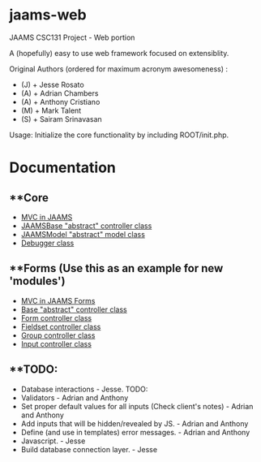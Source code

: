 jaams-web
=========

JAAMS CSC131 Project - Web portion

A (hopefully) easy to use web framework focused on extensiblity.

Original Authors (ordered for maximum acronym awesomeness) :
- (J) + Jesse Rosato
- (A) + Adrian Chambers
- (A) + Anthony Cristiano
- (M) + Mark Talent
- (S) + Sairam Srinavasan

Usage:
Initialize the core functionality by including ROOT/init.php.


Documentation
=============

**Core
------
- <a href="core/Documentation/MVC.png">MVC in JAAMS</a>
- <a href="core/Documentation/JAAMSBase.htm">JAAMSBase "abstract" controller class</a>
- <a href="core/Documentation/JAAMSModel.htm">JAAMSModel "abstract" model class</a>
- <a href="core/Documentation/Debugger.htm">Debugger class</a>

**Forms (Use this as an example for new 'modules')
--------------------------------------------------
- <a href="forms/Documentation/MVC.png">MVC in JAAMS Forms</a>
- <a href="forms/Documentation/Base.htm">Base "abstract" controller class</a>
- <a href="forms/Documentation/Form.htm">Form controller class</a>
- <a href="forms/Documentation/Fieldset.htm">Fieldset controller class</a>
- <a href="forms/Documentation/Group.htm">Group controller class</a>
- <a href="forms/Documentation/Input.htm">Input controller class</a>

**TODO:
---------------------------------------
- Database interactions			- Jesse.
TODO:
- Validators - Adrian and Anthony
- Set proper default values for all inputs (Check client's notes) - Adrian and Anthony
- Add inputs that will be hidden/revealed by JS. - Adrian and Anthony
- Define (and use in templates) error messages. - Adrian and Anthony
- Javascript. - Jesse
- Build database connection layer. - Jesse

